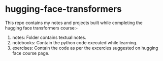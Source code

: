 # hugging-face-transformers
This repo contains my notes and projects built while completing the hugging face transformers course:- 

1. notes: Folder contains textual notes.
2. notebooks: Contain the python code executed while learning.
3. exercises: Contain the code as per the excercies suggested on hugging face course page.
